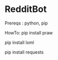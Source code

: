 # RedditBot

Prereqs : python, pip

HowTo:
pip install praw

pip install lxml

pip install requests
